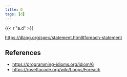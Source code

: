 ```yaml
---
title: D
tags: [d]
---
```


{{< r "a.d" >}}

<https://dlang.org/spec/statement.html#foreach-statement>

## References

- <https://programming-idioms.org/idiom/6>
- <https://rosettacode.org/wiki/Loops/Foreach>
